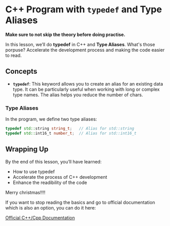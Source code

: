 # C++ Program with `typedef` and Type Aliases

**Make sure to not skip the theory before doing practise.**

In this lesson, we’ll do **typedef** in C++ and **Type Aliases**. What's those porpuse? Accelerate the development process and making the code easier to read.

## Concepts

- **`typedef`**: This keyword allows you to create an alias for an existing data type. It can be particularly useful when working with long or complex type names. The alias helps you reduce the number of chars.

### Type Aliases

In the program, we define two type aliases:

```cpp
typedef std::string string_t;   // Alias for std::string
typedef std::int16_t number_t;  // Alias for std::int16_t
```

## Wrapping Up

By the end of this lesson, you’ll have learned:

- How to use typedef
- Accelerate the process of C++ development
- Enhance the readibility of the code

Merry christmas!!!!

If you want to stop reading the basics and go to official documentation which is also an option, you can do it here:

[Official C++/Cpp Documentation](https://learn.microsoft.com/en-us/cpp/cpp/?view=msvc-170)
